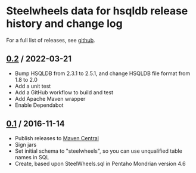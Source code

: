# Steelwheels data for hsqldb release history and change log

For a full list of releases, see
<a href="https://github.com/julianhyde/steelwheels-data-hsqldb/releases">github</a>.

## <a href="https://github.com/julianhyde/steelwheels-data-hsqldb/releases/tag/steelwheels-data-hsqldb-0.2">0.2</a> / 2022-03-21

* Bump HSQLDB from 2.3.1 to 2.5.1, and change HSQLDB file format from 1.8 to 2.0
* Add a unit test
* Add a GitHub workflow to build and test
* Add Apache Maven wrapper
* Enable Dependabot

## <a href="https://github.com/julianhyde/steelwheels-data-hsqldb/releases/tag/steelwheels-data-hsqldb-0.1">0.1</a> / 2016-11-14

* Publish releases to <a href="http://search.maven.org/">Maven Central</a>
* Sign jars
* Set initial schema to "steelwheels", so you can use unqualified table names in SQL
* Create, based upon SteelWheels.sql in Pentaho Mondrian version 4.6
